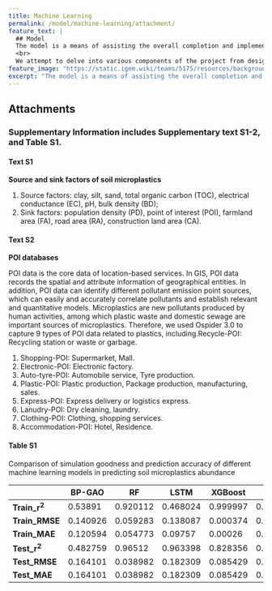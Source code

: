 ```yaml
---
title: Machine Learning
permalink: /model/machine-learning/attachment/
feature_text: |
  ## Model
  The model is a means of assisting the overall completion and implementation of a project through computational methods.
  <br>
  We attempt to delve into various components of the project from design to implementation for model construction and computation.
feature_image: "https://static.igem.wiki/teams/5175/resources/background/bg-model.jpg"
excerpt: "The model is a means of assisting the overall completion and implementation of a project through computational methods."
---
```


## Attachments

### Supplementary Information includes Supplementary text S1-2, and Table S1.

#### Text S1

**Source and sink factors of soil microplastics**

1. Source factors: clay, silt, sand, total organic carbon (TOC), electrical conductance (EC), pH, bulk density (BD);
2. Sink factors: population density (PD), point of interest (POI), farmland area (FA), road area (RA), construction land area (CA).

#### Text S2

**POI databases**

POI data is the core data of location-based services. In GIS, POI data records the spatial and attribute information of geographical entities. In addition, POI data can identify different pollutant emission point sources, which can easily and accurately correlate pollutants and establish relevant and quantitative models. Microplastics are new pollutants produced by human activities, among which plastic waste and domestic sewage are important sources of microplastics. Therefore, we used Ospider 3.0 to capture 9 types of POI data related to plastics, including.Recycle-POI: Recycling station or waste or garbage.

1.	Shopping-POI: Supermarket, Mall.
2.	Electronic-POI: Electronic factory.
3. 	Auto-tyre-POI: Automobile service, Tyre production.
4.	Plastic-POI: Plastic production, Package production, manufacturing, sales.
5.	Express-POI: Express delivery or logistics express.
6.	Lanudry-POI: Dry cleaning, laundry.
7.	Clothing-POI: Clothing, shopping services.
8.	Accommodation-POI: Hotel, Residence.

#### Table S1

<figcaption class="caption table_caption">Comparison of simulation goodness and prediction accuracy of different
machine learning models in predicting soil microplastics abundance</figcaption>

|                          | **BP-GAO** | **RF**   | **LSTM** | **XGBoost** | **RBF**  | **SVR-RBF** |
| ------------------------ | ---------- | -------- | -------- | ----------- | -------- | ----------- |
| **Train_r<sup>2</sup>**  | 0.53891    | 0.920112 | 0.468024 | 0.999997    | 0.999728 | 0.935819    |
|      **Train_RMSE**      | 0.140926   | 0.059283 | 0.138087 | 0.000374    | 0.003821 | 0.062681    |
|      **Train_MAE**       | 0.120594   | 0.054773 | 0.09757  | 0.00026     | 0.002627 | 0.045125    |
| **Test_r<sup>2</sup>**   | 0.482759   | 0.96512  | 0.963398 | 0.828356    | 0.410678 | 0.984548    |
|      **Test_RMSE**       | 0.164101   | 0.038982 | 0.182309 | 0.085429    | 0.147808 | 0.015366    |
|      **Test_MAE**        | 0.164101   | 0.038982 | 0.182309 | 0.085429    | 0.129603 | 0.015366    |

